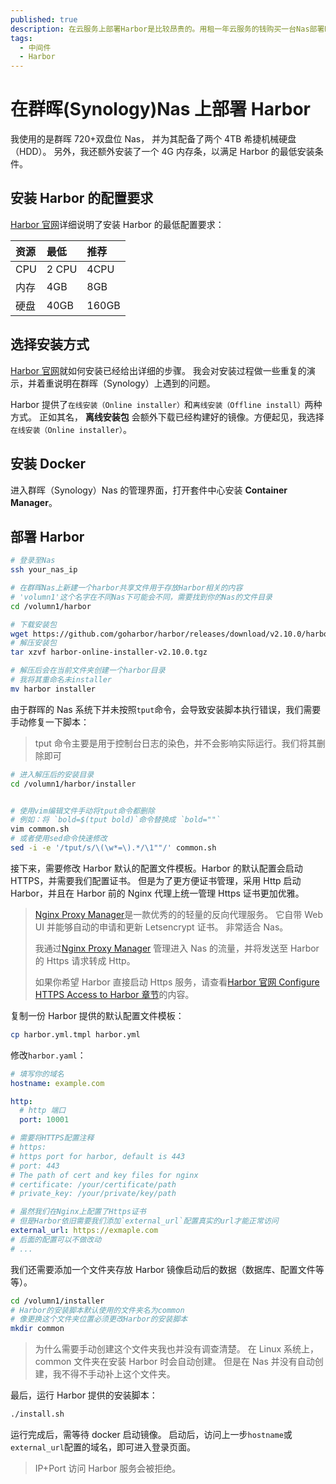 ```yaml
---
published: true
description: 在云服务上部署Harbor是比较昂贵的。用租一年云服务的钱购买一台Nas部署Harbor，就显得尤为划算。
tags:
  - 中间件
  - Harbor
---
```


<!-- [Harbor]: https://goharbor.io/docs/2.10.0/install-config/installation-prereqs/ -->

# 在群晖(Synology)Nas 上部署 Harbor

我使用的是群晖 720+双盘位 Nas， 并为其配备了两个 4TB 希捷机械硬盘（HDD）。
另外，我还额外安装了一个 4G 内存条，以满足 Harbor 的最低安装条件。

## 安装 Harbor 的配置要求

[Harbor 官网](https://goharbor.io/docs/2.10.0/install-config/installation-prereqs/)详细说明了安装 Harbor 的最低配置要求：

| 资源 | 最低  | 推荐  |
| :--- | :---- | :---- |
| CPU  | 2 CPU | 4CPU  |
| 内存 | 4GB   | 8GB   |
| 硬盘 | 40GB  | 160GB |

## 选择安装方式

[Harbor 官网](https://goharbor.io/docs/2.10.0/install-config/download-installer/)就如何安装已经给出详细的步骤。
我会对安装过程做一些重复的演示，并着重说明在群晖（Synology）上遇到的问题。

Harbor 提供了`在线安装（Online installer）`和`离线安装（Offline install）`两种方式。
正如其名， **离线安装包** 会额外下载已经构建好的镜像。方便起见，我选择`在线安装（Online installer）`。

## 安装 Docker

进入群晖（Synology）Nas 的管理界面，打开套件中心安装 **Container Manager**。

## 部署 Harbor

```bash
# 登录至Nas
ssh your_nas_ip

# 在群晖Nas上新建一个harbor共享文件用于存放Harbor相关的内容
# 'volumn1'这个名字在不同Nas下可能会不同，需要找到你的Nas的文件目录
cd /volumn1/harbor

# 下载安装包
wget https://github.com/goharbor/harbor/releases/download/v2.10.0/harbor-online-installer-v2.10.0.tgz
# 解压安装包
tar xzvf harbor-online-installer-v2.10.0.tgz

# 解压后会在当前文件夹创建一个harbor目录
# 我将其重命名未installer
mv harbor installer
```

由于群晖的 Nas 系统下并未按照`tput`命令，会导致安装脚本执行错误，我们需要手动修复一下脚本：

> tput 命令主要是用于控制台日志的染色，并不会影响实际运行。我们将其删除即可

```bash
# 进入解压后的安装目录
cd /volumn1/harbor/installer


# 使用vim编辑文件手动将tput命令都删除
# 例如：将 `bold=$(tput bold)`命令替换成 `bold=""`
vim common.sh
# 或者使用sed命令快速修改
sed -i -e '/tput/s/\(\w*=\).*/\1""/' common.sh
```

接下来，需要修改 Harbor 默认的配置文件模板。Harbor 的默认配置会启动 HTTPS，并需要我们配置证书。
但是为了更方便证书管理，采用 Http 启动 Harbor，并且在 Harbor 前的 Nginx 代理上统一管理 Https 证书更加优雅。

> [Nginx Proxy Manager](https://nginxproxymanager.com/)是一款优秀的的轻量的反向代理服务。
> 它自带 Web UI 并能够自动的申请和更新 Letsencrypt 证书。
> 非常适合 Nas。
>
> 我通过[Nginx Proxy Manager](https://nginxproxymanager.com/) 管理进入 Nas 的流量，并将发送至 Harbor 的 Https 请求转成 Http。
>
> 如果你希望 Harbor 直接启动 Https 服务，请查看[Harbor 官网 Configure HTTPS Access to Harbor 章节](https://goharbor.io/docs/2.10.0/install-config/configure-https/)的内容。

复制一份 Harbor 提供的默认配置文件模板：

```bash
cp harbor.yml.tmpl harbor.yml
```

修改`harbor.yaml`：

```yaml
# 填写你的域名
hostname: example.com

http:
  # http 端口
  port: 10001

# 需要将HTTPS配置注释
# https:
# https port for harbor, default is 443
# port: 443
# The path of cert and key files for nginx
# certificate: /your/certificate/path
# private_key: /your/private/key/path

# 虽然我们在Nginx上配置了Https证书
# 但是Harbor依旧需要我们添加`external_url`配置真实的url才能正常访问
external_url: https://exmaple.com
# 后面的配置可以不做改动
# ...
```

我们还需要添加一个文件夹存放 Harbor 镜像启动后的数据（数据库、配置文件等等）。

```bash
cd /volumn1/installer
# Harbor的安装脚本默认使用的文件夹名为common
# 像更换这个文件夹位置必须更改Harbor的安装脚本
mkdir common
```

> 为什么需要手动创建这个文件夹我也并没有调查清楚。
> 在 Linux 系统上，common 文件夹在安装 Harbor 时会自动创建。
> 但是在 Nas 并没有自动创建，我不得不手动补上这个文件夹。

最后，运行 Harbor 提供的安装脚本：

```bash
./install.sh
```

运行完成后，需等待 docker 启动镜像。
启动后，访问上一步`hostname`或`external_url`配置的域名，即可进入登录页面。

> IP+Port 访问 Harbor 服务会被拒绝。
